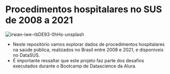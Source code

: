 # Procedimentos hospitalares no SUS de 2008 a 2021

  ![irwan-iwe-rbDE93-0hHs-unsplash](https://user-images.githubusercontent.com/48893446/143870527-4524d1ab-081d-4c1f-aacd-fb21bee5d1d0.jpg)

* Neste repositório vamos explorar dados de procedimentos hospitalares na saúde pública, realizados no Brasil entre 2008 e 2021, e disponíveis no DataSUS.
* É importante ressaltar que este projeto faz parte dos desafios executados durante o Bootcamp de Datascience da Alura.

  

